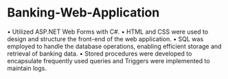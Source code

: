# Banking-Web-Application
• Utilized ASP.NET Web Forms with C#.
• HTML and CSS were used to design and structure the front-end of the web application. 
• SQL was employed to handle the database operations, enabling efficient storage and retrieval of banking data.
• Stored procedures were developed to encapsulate frequently used queries and Triggers were implemented to maintain logs.
